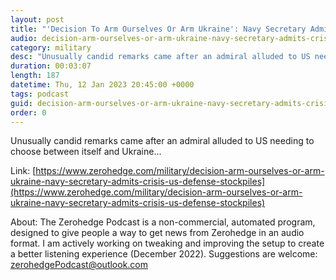 ```yaml
---
layout: post
title: "'Decision To Arm Ourselves Or Arm Ukraine': Navy Secretary Admits Crisis In US Defense Stockpiles"
audio: decision-arm-ourselves-or-arm-ukraine-navy-secretary-admits-crisis-us-defense-stockpiles-0
category: military
desc: "Unusually candid remarks came after an admiral alluded to US needing to choose between itself and Ukraine..."
duration: 00:03:07
length: 187
datetime: Thu, 12 Jan 2023 20:45:00 +0000
tags: podcast
guid: decision-arm-ourselves-or-arm-ukraine-navy-secretary-admits-crisis-us-defense-stockpiles-0
order: 0
---
```

Unusually candid remarks came after an admiral alluded to US needing to choose between itself and Ukraine...

Link: [https://www.zerohedge.com/military/decision-arm-ourselves-or-arm-ukraine-navy-secretary-admits-crisis-us-defense-stockpiles](https://www.zerohedge.com/military/decision-arm-ourselves-or-arm-ukraine-navy-secretary-admits-crisis-us-defense-stockpiles)

About: The Zerohedge Podcast is a non-commercial, automated program, designed to give people a way to get news from Zerohedge in an audio format.  I am actively working on tweaking and improving the setup to create a better listening experience (December 2022).  Suggestions are welcome: [zerohedgePodcast@outlook.com](mailto:zerohedgePodcast@outlook.com)